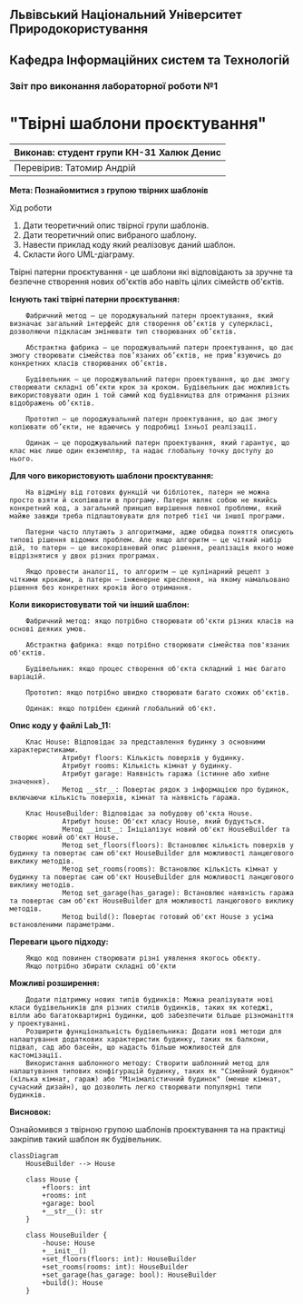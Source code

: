 ## Львівський Національний Університет Природокористування
## Кафедра Інформаційних систем та Технологій



### Звіт про виконання лабораторної роботи №1
# "Твірні шаблони проєктування"



| Виконав: студент групи КН-31 Халюк Денис |
|------------------------------------------|
| Перевірив: Татомир Андрій                |




**Мета: Познайомитися з групою твірних шаблонів**


Хід роботи

1. Дати теоретичний опис твірної групи шаблонів.
2. Дати теоретичний опис вибраного шаблону.
3. Навести приклад коду який реалізовує даний шаблон.
4. Скласти його UML-діаграму.

Твірні патерни проєктування - це шаблони які відповідають за зручне та безпечне створення нових об'єктів або навіть цілих сімейств об'єктів.

**Існують такі твірні патерни проєктування:**

    	Фабричний метод — це породжувальний патерн проектування, який визначає загальний інтерфейс для створення об’єктів у суперкласі, дозволяючи підкласам змінювати тип створюваних об’єктів.

    	Абстрактна фабрика — це породжувальний патерн проектування, що дає змогу створювати сімейства пов’язаних об’єктів, не прив’язуючись до конкретних класів створюваних об’єктів.

    	Будівельник — це породжувальний патерн проектування, що дає змогу створювати складні об’єкти крок за кроком. Будівельник дає можливість використовувати один і той самий код будівництва для отримання різних відображень об’єктів.

    	Прототип — це породжувальний патерн проектування, що дає змогу копіювати об’єкти, не вдаючись у подробиці їхньої реалізації.

    	Одинак — це породжувальний патерн проектування, який гарантує, що клас має лише один екземпляр, та надає глобальну точку доступу до нього.

**Для чого використовують шаблони проєктування:**

    	На відміну від готових функцій чи бібліотек, патерн не можна просто взяти й скопіювати в програму. Патерн являє собою не якийсь конкретний код, а загальний принцип вирішення певної проблеми, який майже завжди треба підлаштовувати для потреб тієї чи іншої програми.

    	Патерни часто плутають з алгоритмами, адже обидва поняття описують типові рішення відомих проблем. Але якщо алгоритм — це чіткий набір дій, то патерн — це високорівневий опис рішення, реалізація якого може відрізнятися у двох різних програмах.

    	Якщо провести аналогії, то алгоритм — це кулінарний рецепт з чіткими кроками, а патерн — інженерне креслення, на якому намальовано рішення без конкретних кроків його отримання.

**Коли використовувати той чи інший шаблон:**

    	Фабричний метод: якщо потрібно створювати об'єкти різних класів на основі деяких умов.

    	Абстрактна фабрика: якщо потрібно створювати сімейства пов'язаних об'єктів.

    	Будівельник: якщо процес створення об'єкта складний і має багато варіацій.

    	Прототип: якщо потрібно швидко створювати багато схожих об'єктів.

    	Одинак: якщо потрібен єдиний глобальний об'єкт.

**Опис коду у файлі Lab_11:**

    	Клас House: Відповідає за представлення будинку з основними характеристиками.
                 Атрибут floors: Кількість поверхів у будинку.
                 Атрибут rooms: Кількість кімнат у будинку.
                 Атрибут garage: Наявність гаража (істинне або хибне значення).
                 Метод __str__: Повертає рядок з інформацією про будинок, включаючи кількість поверхів, кімнат та наявність гаража.

    	Клас HouseBuilder: Відповідає за побудову об'єкта House.
                 Атрибут house: Об'єкт класу House, який будується.
                 Метод __init__: Ініціалізує новий об'єкт HouseBuilder та створює новий об'єкт House.
                 Метод set_floors(floors): Встановлює кількість поверхів у будинку та повертає сам об'єкт HouseBuilder для можливості ланцюгового виклику методів.
                 Метод set_rooms(rooms): Встановлює кількість кімнат у будинку та повертає сам об'єкт HouseBuilder для можливості ланцюгового виклику методів.
                 Метод set_garage(has_garage): Встановлює наявність гаража та повертає сам об'єкт HouseBuilder для можливості ланцюгового виклику методів.
                 Метод build(): Повертає готовий об'єкт House з усіма встановленими параметрами.

**Переваги цього підходу:**

    	Якщо код повинен створювати різні уявлення якогось обєкту.
    	Якщо потрібно збирати складні об'єкти
**Можливі розширення:**

    	Додати підтримку нових типів будинків: Можна реалізувати нові класи будівельників для різних стилів будинків, таких як котеджі, вілли або багатоквартирні будинки, щоб забезпечити більше різноманіття у проектуванні.
    	Розширити функціональність будівельника: Додати нові методи для налаштування додаткових характеристик будинку, таких як балкони, підвал, сад або басейн, що надасть більше можливостей для кастомізації.
    	Використання шаблонного методу: Створити шаблонний метод для налаштування типових конфігурацій будинку, таких як "Сімейний будинок" (кілька кімнат, гараж) або "Мінімалістичний будинок" (менше кімнат, сучасний дизайн), що дозволить легко створювати популярні типи будинків.

**Висновок:**

Ознайомився з твірною групою шаблонів проєктування та на практиці закріпив такий шаблон як будівельник.

```mermaid
classDiagram
    HouseBuilder --> House

    class House {
        +floors: int
        +rooms: int
        +garage: bool
        +__str__(): str
    }

    class HouseBuilder {
        -house: House
        +__init__()
        +set_floors(floors: int): HouseBuilder
        +set_rooms(rooms: int): HouseBuilder
        +set_garage(has_garage: bool): HouseBuilder
        +build(): House
    }


